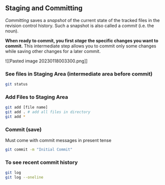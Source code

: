 ## Staging and Committing

_Committing_ saves a *snapshot* of the current state of the tracked files in the revision control history. Such a snapshot is also called a _commit_ (i.e. the noun).

**When ready to commit, you first _stage_ the specific changes you want to commit.** This intermediate step allows you to commit only some changes while saving other changes for a later commit.

![[Pasted image 20230118003300.png]]

### See files in Staging Area (intermediate area before commit)

```bash
git status
```

### Add Files to Staging Area

```bash
git add [file name]
git add . # add all files in directory
git add *
```

### Commit (save)

Must come with commit messages in present tense

```bash
git commit -m "Initial Commit"
```

### To see recent commit history

```bash
git log
git log --oneline
```
